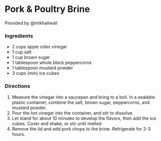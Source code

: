 Pork & Poultry Brine
====================

Provided by @mikhailwall

### Ingredients

* 2 cups apple cider vinegar
* 1 cup salt
* 1 cup brown sugar
* 1 tablespoon whole black peppercorns
* 1 tablespoon mustard powder
* 3 cups (min) ice cubes

### Directions

1. Measure the vinegar into a saucepan and bring to a boil. In a sealable plastic container, combine the salt, brown sugar, peppercorns, and mustard powder.
2. Pour the hot vinegar into the container, and stir to dissolve.
3. Let stand for about 10 minutes to develop the flavors, then add the ice cubes. Cover and shake, or stir until melted.
4. Remove the lid and add pork chops to the brine. Refrigerate for 2-3 hours.
